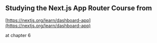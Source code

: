 ## Studying the Next.js App Router Course from
[https://nextjs.org/learn/dashboard-app](https://nextjs.org/learn/dashboard-app)

at chapter 6